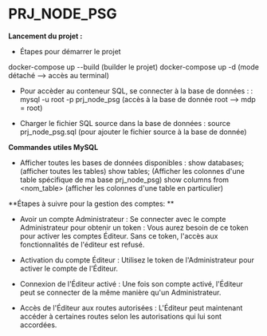 # PRJ_NODE_PSG


**Lancement du projet :** 

- Étapes pour démarrer le projet

docker-compose up --build (builder le projet)
docker-compose up -d (mode détaché --> accès au terminal)

- Pour accèder au conteneur SQL, se connecter à la base de données : :
mysql -u root -p prj_node_psg (accès à la base de donnée root --> mdp = root)

- Charger le fichier SQL source dans la base de données :
source prj_node_psg.sql (pour ajouter le fichier source à la base de donnée)

**Commandes utiles MySQL**
- Afficher toutes les bases de données disponibles :
show databases; (afficher toutes les tables)
show tables; (Afficher les colonnes d'une table spécifique de ma base prj_node_psg)
show columns from <nom_table> (afficher les colonnes d'une table en particulier)

**Étapes à suivre pour la gestion des comptes: **
- Avoir un compte Administrateur :
Se connecter avec le compte Administrateur pour obtenir un token :
Vous aurez besoin de ce token pour activer les comptes Éditeur. Sans ce token, l'accès aux fonctionnalités de l'éditeur est refusé.

- Activation du compte Éditeur :
Utilisez le token de l'Administrateur pour activer le compte de l'Éditeur.

- Connexion de l'Éditeur activé :
Une fois son compte activé, l'Éditeur peut se connecter de la même manière qu'un Administrateur.

- Accès de l'Éditeur aux routes autorisées :
L'Éditeur peut maintenant accéder à certaines routes selon les autorisations qui lui sont accordées.

